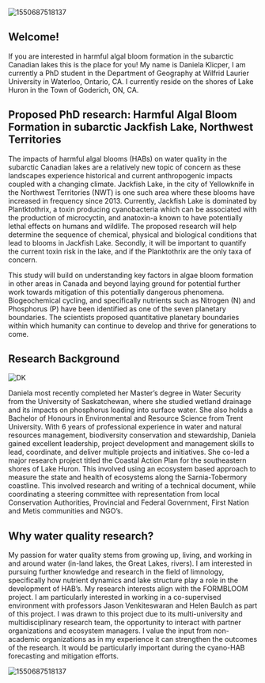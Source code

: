 ![1550687518137](https://user-images.githubusercontent.com/92892202/142786141-3b9da2ce-adbf-442a-afaa-3e35cdccc796.jpg)

## Welcome!

If you are interested in harmful algal bloom formation in the subarctic Canadian lakes this is the place for you! My name is Daniela Klicper, I am currently a PhD student in the Department of Geography at Wilfrid Laurier University in Waterloo, Ontario, CA. I currently reside on the shores of Lake Huron in the Town of Goderich, ON, CA. 

## Proposed PhD research: Harmful Algal Bloom Formation in subarctic Jackfish Lake, Northwest Territories 

The impacts of harmful algal blooms (HABs) on water quality in the subarctic Canadian lakes are a relatively new topic of concern as these landscapes experience historical and current anthropogenic impacts coupled with a changing climate. Jackfish Lake, in the city of Yellowknife in the Northwest Territories (NWT) is one such area where these blooms have increased in frequency since 2013. Currently, Jackfish Lake is dominated by Plantktothrix, a toxin producing cyanobacteria which can be associated with the production of microcyctin, and anatoxin-a known to have potentially lethal effects on humans and wildlife. The proposed research will help determine the sequence of chemical, physical and biological conditions that lead to blooms in Jackfish Lake. Secondly, it will be important to quantify the current toxin risk in the lake, and if the Planktothrix are the only taxa of concern. 

This study will build on understanding key factors in algae bloom formation in other areas in Canada and beyond laying ground for potential further work towards mitigation of this potentially dangerous phenomena. Biogeochemical cycling, and specifically nutrients such as Nitrogen (N) and Phosphorus (P) have been identified as one of the seven planetary boundaries. The scientists proposed quantitative planetary boundaries within which humanity can continue to develop and thrive for generations to come. 

## Research Background

![DK](https://user-images.githubusercontent.com/92892202/142786333-6a7db610-a240-4a8d-8f8b-e5755db85d79.png)

Daniela most recently completed her Master’s degree in Water Security from the University of Saskatchewan, where she studied wetland drainage and its impacts on phosphorus loading into surface water. She also holds a Bachelor of Honours in Environmental and Resource Science from Trent University. With 6 years of professional experience in water and natural resources management, biodiversity conservation and stewardship, Daniela gained excellent leadership, project development and management skills to lead, coordinate, and deliver multiple projects and initiatives. She co-led a major research project titled the Coastal Action Plan for the southeastern shores of Lake Huron. This involved using an ecosystem based approach to measure the state and health of ecosystems along the Sarnia-Tobermory coastline. This involved research and writing of a technical document, while coordinating a steering committee with representation from local Conservation Authorities, Provincial and Federal Government, First Nation and Metis communities and NGO’s.

## Why water quality research?

My passion for water quality stems from growing up, living, and working in and around water (in-land lakes, the Great Lakes, rivers). I am interested in pursuing further knowledge and research in the field of limnology, specifically how nutrient dynamics and lake structure play a role in the development of HAB’s. My research interests align with the FORMBLOOM project. I am particularly interested in working in a co-supervised environment with professors Jason Venkiteswaran and Helen Baulch as part of this project. I was drawn to this project due to its multi-university and multidisciplinary research team, the opportunity to interact with partner organizations and ecosystem managers. I value the input from non-academic organizations as in my experience it can strengthen the outcomes of the research. It would be particularly important during the cyano-HAB forecasting and mitigation efforts.

![1550687518137](https://user-images.githubusercontent.com/92892202/142786141-3b9da2ce-adbf-442a-afaa-3e35cdccc796.jpg)
